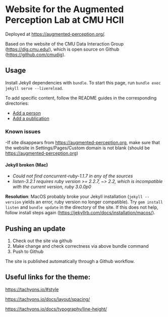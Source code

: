 # Website for the Augmented Perception Lab at CMU HCII

Deployed at https://augmented-perception.org/.

Based on the website of the CMU Data Interaction Group (https://dig.cmu.edu/), which is open source on Github (https://github.com/cmudig).

## Usage

Install Jekyll dependencies with `bundle`. To start this page, run `bundle exec jekyll serve --livereload`.

To add specific content, follow the README guides in the corresponding directories:

* [Add a person](_people)
* [Add a publication](_publications)
<!-- * [Add a post](_posts) -->

### Known issues

-If site disappears from https://augmented-perception.org, make sure that the website in Settings/Pages/Custom domain is not blank (should be https://augmented-perception.org)

#### Jekyll broken (Mac)
- *Could not find concurrent-ruby-1.1.7 in any of the sources*
- *listen-3.2.1 requires ruby version >= 2.2.7, ~> 2.2, which is incompatible with the current version, ruby 3.0.0p0*

**Resolution**: MacOS probably broke your Jekyll installation (`jekyll --version` yields an error, ruby version no longer compatible). Try `gem install listen` and `bundle update` in the directory of the site. If this does not help, follow install steps again (https://jekyllrb.com/docs/installation/macos/).

## Pushing an update

1. Check out the site via github
2. Make change and check correctness via above bundle command
3. Push to Github

The site is published automatically through a Github workflow.

## Useful links for the theme:

https://tachyons.io/#style

https://tachyons.io/docs/layout/spacing/

https://tachyons.io/docs/typography/line-height/
